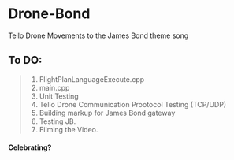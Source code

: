 # Drone-Bond
Tello Drone Movements to the James Bond theme song 

## To DO:
> 1. FlightPlanLanguageExecute.cpp
> 2. main.cpp
> 3. Unit Testing
> 4. Tello Drone Communication Prootocol Testing (TCP/UDP)
> 5. Building markup for James Bond gateway
> 6. Testing JB.
> 7. Filming the Video.
#### Celebrating?
